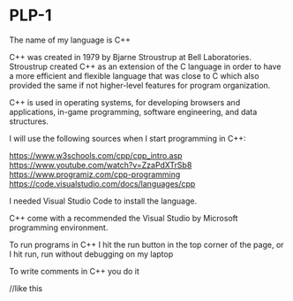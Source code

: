 # PLP-1
The name of my language is C++

C++ was created in 1979 by Bjarne Stroustrup at Bell Laboratories. Stroustrup created C++ as an extension of the C language in order to have a more efficient and flexible language that was close to C which also provided the same if not higher-level features for program organization.

C++ is used in operating systems, for developing browsers and applications, in-game programming, software engineering, and data structures.


I will use the following sources when I start programming in C++:

https://www.w3schools.com/cpp/cpp_intro.asp
https://www.youtube.com/watch?v=ZzaPdXTrSb8
https://www.programiz.com/cpp-programming
https://code.visualstudio.com/docs/languages/cpp


I needed Visual Studio Code to install the language.

C++ come with a recommended the Visual Studio by Microsoft programming environment.
   
To run programs in C++ I hit the run button in the top corner of the page, or I hit run, run without debugging on my laptop

To write comments in C++ you do it
   
//like this

